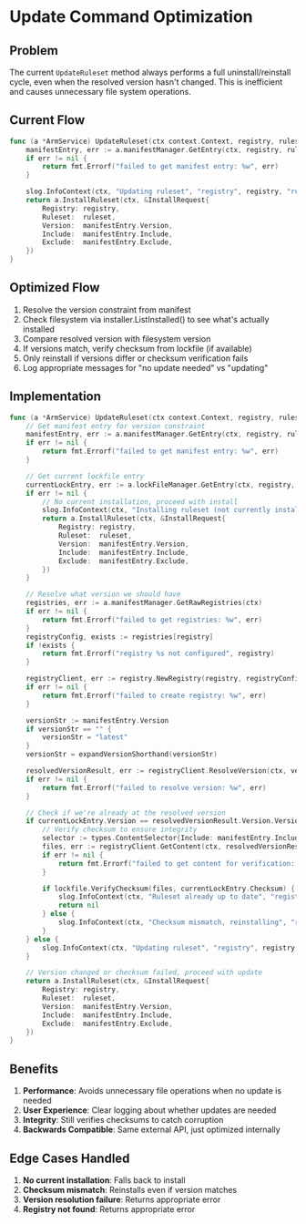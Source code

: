 # Update Command Optimization

## Problem

The current `UpdateRuleset` method always performs a full uninstall/reinstall cycle, even when the resolved version hasn't changed. This is inefficient and causes unnecessary file system operations.

## Current Flow

```go
func (a *ArmService) UpdateRuleset(ctx context.Context, registry, ruleset string) error {
    manifestEntry, err := a.manifestManager.GetEntry(ctx, registry, ruleset)
    if err != nil {
        return fmt.Errorf("failed to get manifest entry: %w", err)
    }

    slog.InfoContext(ctx, "Updating ruleset", "registry", registry, "ruleset", ruleset)
    return a.InstallRuleset(ctx, &InstallRequest{
        Registry: registry,
        Ruleset:  ruleset,
        Version:  manifestEntry.Version,
        Include:  manifestEntry.Include,
        Exclude:  manifestEntry.Exclude,
    })
}
```

## Optimized Flow

1. Resolve the version constraint from manifest
2. Check filesystem via installer.ListInstalled() to see what's actually installed
3. Compare resolved version with filesystem version
4. If versions match, verify checksum from lockfile (if available)
5. Only reinstall if versions differ or checksum verification fails
6. Log appropriate messages for "no update needed" vs "updating"

## Implementation

```go
func (a *ArmService) UpdateRuleset(ctx context.Context, registry, ruleset string) error {
    // Get manifest entry for version constraint
    manifestEntry, err := a.manifestManager.GetEntry(ctx, registry, ruleset)
    if err != nil {
        return fmt.Errorf("failed to get manifest entry: %w", err)
    }

    // Get current lockfile entry
    currentLockEntry, err := a.lockFileManager.GetEntry(ctx, registry, ruleset)
    if err != nil {
        // No current installation, proceed with install
        slog.InfoContext(ctx, "Installing ruleset (not currently installed)", "registry", registry, "ruleset", ruleset)
        return a.InstallRuleset(ctx, &InstallRequest{
            Registry: registry,
            Ruleset:  ruleset,
            Version:  manifestEntry.Version,
            Include:  manifestEntry.Include,
            Exclude:  manifestEntry.Exclude,
        })
    }

    // Resolve what version we should have
    registries, err := a.manifestManager.GetRawRegistries(ctx)
    if err != nil {
        return fmt.Errorf("failed to get registries: %w", err)
    }
    registryConfig, exists := registries[registry]
    if !exists {
        return fmt.Errorf("registry %s not configured", registry)
    }

    registryClient, err := registry.NewRegistry(registry, registryConfig)
    if err != nil {
        return fmt.Errorf("failed to create registry: %w", err)
    }

    versionStr := manifestEntry.Version
    if versionStr == "" {
        versionStr = "latest"
    }
    versionStr = expandVersionShorthand(versionStr)

    resolvedVersionResult, err := registryClient.ResolveVersion(ctx, versionStr)
    if err != nil {
        return fmt.Errorf("failed to resolve version: %w", err)
    }

    // Check if we're already at the resolved version
    if currentLockEntry.Version == resolvedVersionResult.Version.Version {
        // Verify checksum to ensure integrity
        selector := types.ContentSelector{Include: manifestEntry.Include, Exclude: manifestEntry.Exclude}
        files, err := registryClient.GetContent(ctx, resolvedVersionResult.Version, selector)
        if err != nil {
            return fmt.Errorf("failed to get content for verification: %w", err)
        }

        if lockfile.VerifyChecksum(files, currentLockEntry.Checksum) {
            slog.InfoContext(ctx, "Ruleset already up to date", "registry", registry, "ruleset", ruleset, "version", currentLockEntry.Display)
            return nil
        } else {
            slog.InfoContext(ctx, "Checksum mismatch, reinstalling", "registry", registry, "ruleset", ruleset, "version", currentLockEntry.Display)
        }
    } else {
        slog.InfoContext(ctx, "Updating ruleset", "registry", registry, "ruleset", ruleset, "from", currentLockEntry.Display, "to", resolvedVersionResult.Version.Display)
    }

    // Version changed or checksum failed, proceed with update
    return a.InstallRuleset(ctx, &InstallRequest{
        Registry: registry,
        Ruleset:  ruleset,
        Version:  manifestEntry.Version,
        Include:  manifestEntry.Include,
        Exclude:  manifestEntry.Exclude,
    })
}
```

## Benefits

1. **Performance**: Avoids unnecessary file operations when no update is needed
2. **User Experience**: Clear logging about whether updates are needed
3. **Integrity**: Still verifies checksums to catch corruption
4. **Backwards Compatible**: Same external API, just optimized internally

## Edge Cases Handled

1. **No current installation**: Falls back to install
2. **Checksum mismatch**: Reinstalls even if version matches
3. **Version resolution failure**: Returns appropriate error
4. **Registry not found**: Returns appropriate error
